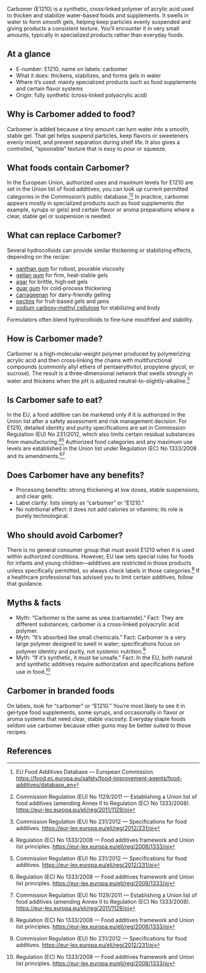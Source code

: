 Carbomer (E1210) is a synthetic, cross‑linked polymer of acrylic acid used to thicken and stabilize water-based foods and supplements. It swells in water to form smooth gels, helping keep particles evenly suspended and giving products a consistent texture. You’ll encounter it in very small amounts, typically in specialized products rather than everyday foods.

<!--more-->

## At a glance
- E-number: E1210; name on labels: carbomer
- What it does: thickens, stabilizes, and forms gels in water
- Where it’s used: mainly specialized products such as food supplements and certain flavor systems
- Origin: fully synthetic (cross‑linked polyacrylic acid)

## Why is Carbomer added to food?
Carbomer is added because a tiny amount can turn water into a smooth, stable gel. That gel helps suspend particles, keep flavors or sweeteners evenly mixed, and prevent separation during shelf life. It also gives a controlled, “spoonable” texture that is easy to pour or squeeze.

## What foods contain Carbomer?
In the European Union, authorized uses and maximum levels for E1210 are set in the Union list of food additives; you can look up current permitted categories in the Commission’s public database.[^3][^4] In practice, carbomer appears mostly in specialized products such as food supplements (for example, syrups or gels) and certain flavor or aroma preparations where a clear, stable gel or suspension is needed.

## What can replace Carbomer?
Several hydrocolloids can provide similar thickening or stabilizing effects, depending on the recipe:
- [xanthan gum](/e415-xanthan-gum) for robust, pourable viscosity
- [gellan gum](/e418-gellan-gum) for firm, heat-stable gels
- [agar](/e406-agar) for brittle, high‑set gels
- [guar gum](/e412-guar-gum) for cold‑process thickening
- [carrageenan](/e407-carrageenan) for dairy-friendly gelling
- [pectins](/e440-pectins) for fruit-based gels and jams
- [sodium carboxy‑methyl cellulose](/e466-sodium-carboxy-methyl-cellulose) for stabilizing and body

Formulators often blend hydrocolloids to fine‑tune mouthfeel and stability.

## How is Carbomer made?
Carbomer is a high‑molecular‑weight polymer produced by polymerizing acrylic acid and then cross‑linking the chains with multifunctional compounds (commonly allyl ethers of pentaerythritol, propylene glycol, or sucrose). The result is a three‑dimensional network that swells strongly in water and thickens when the pH is adjusted neutral-to-slightly-alkaline.[^1]

## Is Carbomer safe to eat?
In the EU, a food additive can be marketed only if it is authorized in the Union list after a safety assessment and risk management decision. For E1210, detailed identity and purity specifications are set in Commission Regulation (EU) No 231/2012, which also limits certain residual substances from manufacturing.[^2][^1] Authorized food categories and any maximum use levels are established in the Union list under Regulation (EC) No 1333/2008 and its amendments.[^2][^4]

## Does Carbomer have any benefits?
- Processing benefits: strong thickening at low doses, stable suspensions, and clear gels.
- Label clarity: lists simply as “carbomer” or “E1210.”
- No nutritional effect: it does not add calories or vitamins; its role is purely technological.

## Who should avoid Carbomer?
There is no general consumer group that must avoid E1210 when it is used within authorized conditions. However, EU law sets special rules for foods for infants and young children—additives are restricted in those products unless specifically permitted, so always check labels in those categories.[^2] If a healthcare professional has advised you to limit certain additives, follow that guidance.

## Myths & facts
- Myth: “Carbomer is the same as urea (carbamide).” Fact: They are different substances; carbomer is a cross‑linked polyacrylic acid polymer.
- Myth: “It’s absorbed like small chemicals.” Fact: Carbomer is a very large polymer designed to swell in water; specifications focus on polymer identity and purity, not systemic nutrition.[^1]
- Myth: “If it’s synthetic, it must be unsafe.” Fact: In the EU, both natural and synthetic additives require authorization and specifications before use in food.[^2]

## Carbomer in branded foods
On labels, look for “carbomer” or “E1210.” You’re most likely to see it in gel‑type food supplements, some syrups, and occasionally in flavor or aroma systems that need clear, stable viscosity. Everyday staple foods seldom use carbomer because other gums may be better suited to those recipes.

## References
[^1]: Commission Regulation (EU) No 231/2012 — Specifications for food additives. https://eur-lex.europa.eu/eli/reg/2012/231/oj
[^2]: Regulation (EC) No 1333/2008 — Food additives framework and Union list principles. https://eur-lex.europa.eu/eli/reg/2008/1333/oj
[^3]: EU Food Additives Database — European Commission. https://food.ec.europa.eu/safety/food-improvement-agents/food-additives/database_en
[^4]: Commission Regulation (EU) No 1129/2011 — Establishing a Union list of food additives (amending Annex II to Regulation (EC) No 1333/2008). https://eur-lex.europa.eu/eli/reg/2011/1129/oj
